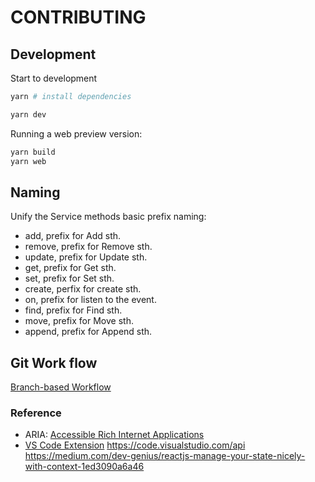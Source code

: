 # CONTRIBUTING

## Development

Start to development

```bash
yarn # install dependencies

yarn dev
```

Running a web preview version:

```bash
yarn build
yarn web
```

## Naming

Unify the Service methods basic prefix naming:

-   add, prefix for Add sth.
-   remove, prefix for Remove sth.
-   update, prefix for Update sth.
-   get, prefix for Get sth.
-   set, prefix for Set sth.
-   create, perfix for create sth.
-   on, prefix for listen to the event.
-   find, prefix for Find sth.
-   move, prefix for Move sth.
-   append, prefix for Append sth.

## Git Work flow

[Branch-based Workflow](https://guides.github.com/introduction/flow/)

### Reference

-   ARIA: [Accessible Rich Internet Applications](https://developer.mozilla.org/en-US/docs/Web/Accessibility/ARIA)
-   [VS Code Extension](https://code.visualstudio.com/api/get-started/your-first-extension)
    <https://code.visualstudio.com/api>
    <https://medium.com/dev-genius/reactjs-manage-your-state-nicely-with-context-1ed3090a6a46>
